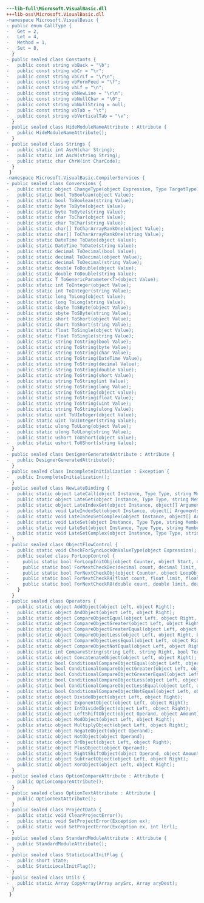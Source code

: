﻿```diff
---lib-full\Microsoft.VisualBasic.dll
+++lib-oss\Microsoft.VisualBasic.dll
-namespace Microsoft.VisualBasic {
- public enum CallType {
-   Get = 2,
-   Let = 4,
-   Method = 1,
-   Set = 8,
  }
- public sealed class Constants {
-   public const string vbBack = "\b";
-   public const string vbCr = "\r";
-   public const string vbCrLf = "\r\n";
-   public const string vbFormFeed = "\f";
-   public const string vbLf = "\n";
-   public const string vbNewLine = "\r\n";
-   public const string vbNullChar = "\0";
-   public const string vbNullString = null;
-   public const string vbTab = "\t";
-   public const string vbVerticalTab = "\v";
  }
- public sealed class HideModuleNameAttribute : Attribute {
-   public HideModuleNameAttribute();
  }
- public sealed class Strings {
-   public static int AscW(char String);
-   public static int AscW(string String);
-   public static char ChrW(int CharCode);
  }
 }
-namespace Microsoft.VisualBasic.CompilerServices {
- public sealed class Conversions {
-   public static object ChangeType(object Expression, Type TargetType);
-   public static bool ToBoolean(object Value);
-   public static bool ToBoolean(string Value);
-   public static byte ToByte(object Value);
-   public static byte ToByte(string Value);
-   public static char ToChar(object Value);
-   public static char ToChar(string Value);
-   public static char[] ToCharArrayRankOne(object Value);
-   public static char[] ToCharArrayRankOne(string Value);
-   public static DateTime ToDate(object Value);
-   public static DateTime ToDate(string Value);
-   public static decimal ToDecimal(bool Value);
-   public static decimal ToDecimal(object Value);
-   public static decimal ToDecimal(string Value);
-   public static double ToDouble(object Value);
-   public static double ToDouble(string Value);
-   public static T ToGenericParameter<T>(object Value);
-   public static int ToInteger(object Value);
-   public static int ToInteger(string Value);
-   public static long ToLong(object Value);
-   public static long ToLong(string Value);
-   public static sbyte ToSByte(object Value);
-   public static sbyte ToSByte(string Value);
-   public static short ToShort(object Value);
-   public static short ToShort(string Value);
-   public static float ToSingle(object Value);
-   public static float ToSingle(string Value);
-   public static string ToString(bool Value);
-   public static string ToString(byte Value);
-   public static string ToString(char Value);
-   public static string ToString(DateTime Value);
-   public static string ToString(decimal Value);
-   public static string ToString(double Value);
-   public static string ToString(short Value);
-   public static string ToString(int Value);
-   public static string ToString(long Value);
-   public static string ToString(object Value);
-   public static string ToString(float Value);
-   public static string ToString(uint Value);
-   public static string ToString(ulong Value);
-   public static uint ToUInteger(object Value);
-   public static uint ToUInteger(string Value);
-   public static ulong ToULong(object Value);
-   public static ulong ToULong(string Value);
-   public static ushort ToUShort(object Value);
-   public static ushort ToUShort(string Value);
  }
- public sealed class DesignerGeneratedAttribute : Attribute {
-   public DesignerGeneratedAttribute();
  }
- public sealed class IncompleteInitialization : Exception {
-   public IncompleteInitialization();
  }
- public sealed class NewLateBinding {
-   public static object LateCall(object Instance, Type Type, string MemberName, object[] Arguments, string[] ArgumentNames, Type[] TypeArguments, bool[] CopyBack, bool IgnoreReturn);
-   public static object LateGet(object Instance, Type Type, string MemberName, object[] Arguments, string[] ArgumentNames, Type[] TypeArguments, bool[] CopyBack);
-   public static object LateIndexGet(object Instance, object[] Arguments, string[] ArgumentNames);
-   public static void LateIndexSet(object Instance, object[] Arguments, string[] ArgumentNames);
-   public static void LateIndexSetComplex(object Instance, object[] Arguments, string[] ArgumentNames, bool OptimisticSet, bool RValueBase);
-   public static void LateSet(object Instance, Type Type, string MemberName, object[] Arguments, string[] ArgumentNames, Type[] TypeArguments);
-   public static void LateSet(object Instance, Type Type, string MemberName, object[] Arguments, string[] ArgumentNames, Type[] TypeArguments, bool OptimisticSet, bool RValueBase, CallType CallType);
-   public static void LateSetComplex(object Instance, Type Type, string MemberName, object[] Arguments, string[] ArgumentNames, Type[] TypeArguments, bool OptimisticSet, bool RValueBase);
  }
- public sealed class ObjectFlowControl {
-   public static void CheckForSyncLockOnValueType(object Expression);
-   public sealed class ForLoopControl {
-     public static bool ForLoopInitObj(object Counter, object Start, object Limit, object StepValue, ref object LoopForResult, ref object CounterResult);
-     public static bool ForNextCheckDec(decimal count, decimal limit, decimal StepValue);
-     public static bool ForNextCheckObj(object Counter, object LoopObj, ref object CounterResult);
-     public static bool ForNextCheckR4(float count, float limit, float StepValue);
-     public static bool ForNextCheckR8(double count, double limit, double StepValue);
    }
  }
- public sealed class Operators {
-   public static object AddObject(object Left, object Right);
-   public static object AndObject(object Left, object Right);
-   public static object CompareObjectEqual(object Left, object Right, bool TextCompare);
-   public static object CompareObjectGreater(object Left, object Right, bool TextCompare);
-   public static object CompareObjectGreaterEqual(object Left, object Right, bool TextCompare);
-   public static object CompareObjectLess(object Left, object Right, bool TextCompare);
-   public static object CompareObjectLessEqual(object Left, object Right, bool TextCompare);
-   public static object CompareObjectNotEqual(object Left, object Right, bool TextCompare);
-   public static int CompareString(string Left, string Right, bool TextCompare);
-   public static object ConcatenateObject(object Left, object Right);
-   public static bool ConditionalCompareObjectEqual(object Left, object Right, bool TextCompare);
-   public static bool ConditionalCompareObjectGreater(object Left, object Right, bool TextCompare);
-   public static bool ConditionalCompareObjectGreaterEqual(object Left, object Right, bool TextCompare);
-   public static bool ConditionalCompareObjectLess(object Left, object Right, bool TextCompare);
-   public static bool ConditionalCompareObjectLessEqual(object Left, object Right, bool TextCompare);
-   public static bool ConditionalCompareObjectNotEqual(object Left, object Right, bool TextCompare);
-   public static object DivideObject(object Left, object Right);
-   public static object ExponentObject(object Left, object Right);
-   public static object IntDivideObject(object Left, object Right);
-   public static object LeftShiftObject(object Operand, object Amount);
-   public static object ModObject(object Left, object Right);
-   public static object MultiplyObject(object Left, object Right);
-   public static object NegateObject(object Operand);
-   public static object NotObject(object Operand);
-   public static object OrObject(object Left, object Right);
-   public static object PlusObject(object Operand);
-   public static object RightShiftObject(object Operand, object Amount);
-   public static object SubtractObject(object Left, object Right);
-   public static object XorObject(object Left, object Right);
  }
- public sealed class OptionCompareAttribute : Attribute {
-   public OptionCompareAttribute();
  }
- public sealed class OptionTextAttribute : Attribute {
-   public OptionTextAttribute();
  }
- public sealed class ProjectData {
-   public static void ClearProjectError();
-   public static void SetProjectError(Exception ex);
-   public static void SetProjectError(Exception ex, int lErl);
  }
- public sealed class StandardModuleAttribute : Attribute {
-   public StandardModuleAttribute();
  }
- public sealed class StaticLocalInitFlag {
-   public short State;
-   public StaticLocalInitFlag();
  }
- public sealed class Utils {
-   public static Array CopyArray(Array arySrc, Array aryDest);
  }
 }
```
